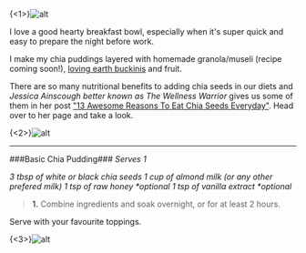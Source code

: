 


{<1>}![alt](/content/images/2014/Jan/IMG_5848.jpg)


I love a good hearty breakfast bowl, especially when it's super quick and easy to prepare the night before work.

I make my chia puddings layered with homemade granola/museli (recipe coming soon!), [loving earth buckinis](http://lovingearth.net/products/108/caramelised-buckinis-organic-activated) and fruit.

There are so many nutritional benefits to adding chia seeds in our diets and _Jessica Ainscough better known as The Wellness Warrior_ gives us some of them in her post ["13 Awesome Reasons To Eat Chia Seeds Everyday"](http://thewellnesswarrior.com.au/2012/08/13-awesome-reasons-to-eat-chia-seeds-every-day/). Head over to her page and take a look. 

{<2>}![alt](/content/images/2014/Jan/IMG_0613.jpg)

___
###Basic Chia Pudding###
_Serves 1_

_3 tbsp of white or black chia seeds
1 cup of almond milk (or any other prefered milk)
1 tsp of raw honey *optional
1 tsp of vanilla extract *optional_

>**1.** Combine ingredients and soak overnight, or for at least 2 hours.

Serve with your favourite toppings.

{<3>}![alt](/content/images/2014/Jan/IMG_5699.jpg)



